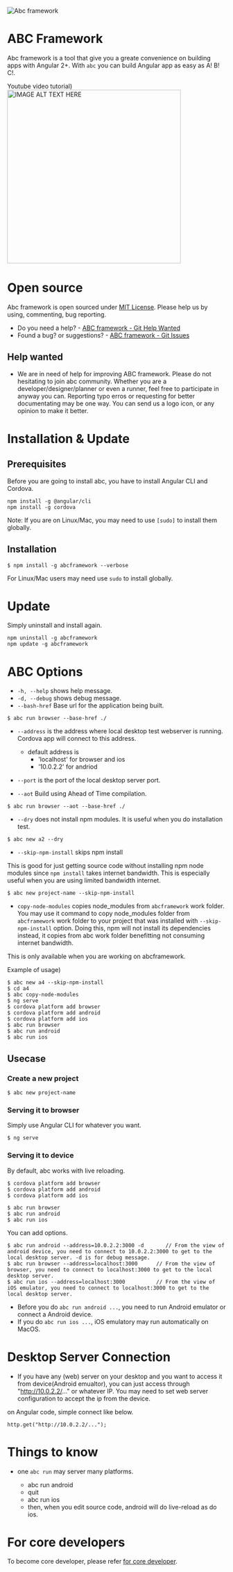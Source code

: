 ![Abc framework](https://raw.githubusercontent.com/wiki/thruthesky/abcframework/front-title.jpg)

# ABC Framework

Abc framework is a tool that give you a greate convenience on building apps with Angular 2+. With `abc` you can build Angular app as easy as A! B! C!.

Youtube video tutorial)<br>
<a href="https://www.youtube.com/watch?v=nN3ifO_c05I" target="_blank"><img src="https://raw.githubusercontent.com/wiki/thruthesky/abcframework/video.jpg?dummy=1" alt="IMAGE ALT TEXT HERE" width="400"/></a>


# Open source

Abc framework is open sourced under [MIT License](https://github.com/thruthesky/abcframework/blob/master/License.md). Please help us by using, commenting, bug reporting.

* Do you need a help? - [ABC framework - Git Help Wanted](https://github.com/thruthesky/abcframework/issues?q=is%3Aopen+is%3Aissue+label%3A%22help+wanted%22)
* Found a bug? or suggestions? -  [ABC framework - Git Issues](https://github.com/thruthesky/abcframework/issues)


## Help wanted

* We are in need of help for improving ABC framework. Please do not hesitating to join abc community. Whether you are a developer/designer/planner or even a runner, feel free to participate in anyway you can. Reporting typo erros or requesting for better documentating may be one way. You can send us a logo icon, or any opinion to make it better.


# Installation &amp; Update

## Prerequisites

Before you are going to install abc, you have to install Angular CLI and Cordova.

````
npm install -g @angular/cli
npm install -g cordova
````

Note: If you are on Linux/Mac, you may need to use `[sudo]` to install them globally.

## Installation


````
$ npm install -g abcframework --verbose
````
For Linux/Mac users may need use `sudo` to install globally.


# Update

Simply uninstall and install again.

````
npm uninstall -g abcframework
npm update -g abcframework
````


# ABC Options


* `-h, --help` shows help message.
* `-d, --debug` shows debug message.
* `--bash-href` Base url for the application being built.
````
$ abc run browser --base-href ./
````


* `--address` is the address where local desktop test webserver is running. Cordova app will connect to this address.
    * default address is
        * 'localhost' for browser and ios
        * '10.0.2.2' for andriod
    
* `--port` is the port of the local desktop server port.



* `--aot` Build using Ahead of Time compilation.

````
$ abc run browser --aot --base-href ./
````

* `--dry` does not install npm modules. It is useful when you do installation test.

````
$ abc new a2 --dry
````

* `--skip-npm-install` skips npm install

This is good for just getting source code without installing npm node modules since `npm install` takes internet bandwidth.
This is especially useful when you are using limited bandwidth internet.

````
$ abc new project-name --skip-npm-install
````


* `copy-node-modules` copies node_modules from `abcframework` work folder.
You may use it command to copy node_modules folder from `abcframework` work folder to your project that was installed with `--skip-npm-install` option.
Doing this, npm will not install its dependencies instead, it copies from abc work folder benefitting not consuming internet bandwidth.

This is only available when you are working on abcframework.


Example of usage)

````
$ abc new a4 --skip-npm-install
$ cd a4
$ abc copy-node-modules
$ ng serve
$ cordova platform add browser
$ cordova platform add android
$ cordova platform add ios
$ abc run browser
$ abc run android
$ abc run ios
````





## Usecase

### Create a new project

````
$ abc new project-name
````

### Serving it to browser

Simply use Angular CLI for whatever you want.

````
$ ng serve
````

### Serving it to device

By default, abc works with live reloading.

````
$ cordova platform add browser
$ cordova platform add android
$ cordova platform add ios

$ abc run browser
$ abc run android
$ abc run ios
````

You can add options.

````
$ abc run android --address=10.0.2.2:3000 -d       // From the view of android device, you need to connect to 10.0.2.2:3000 to get to the local desktop server. -d is for debug message.
$ abc run browser --address=localhost:3000      // From the view of browser, you need to connect to localhost:3000 to get to the local desktop server.
$ abc run ios --address=localhost:3000          // From the view of iOS emulator, you need to connect to localhost:3000 to get to the local desktop server.
````

* Before you do `abc run android ...`, you need to run Android emulator or connect a Android device.
* If you do `abc run ios ...`, iOS emulatory may run automatically on MacOS.


# Desktop Server Connection

* If you have any (web) server on your desktop and you want to access it from device(Android emualtor), you can just access through "http://10.0.2.2/..." or whatever IP. You may need to set web server configuration to accept the ip from the device.

on Angular code, simple connect like below.
````
http.get("http://10.0.2.2/...");
````




# Things to know


* one `abc run` may server many platforms.

    * abc run android
    * quit
    * abc run ios
    * then, when you edit source code, android will do live-reload as do ios.




# For core developers

To become core developer, please refer [for core developer](https://github.com/thruthesky/abcframework/wiki/core-developer).